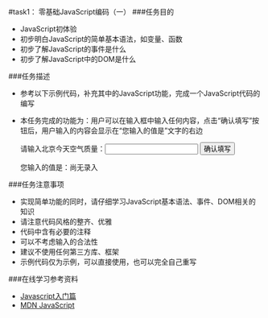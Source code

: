 #task1： 零基础JavaScript编码（一）
###任务目的
*	JavaScript初体验
*   初步明白JavaScript的简单基本语法，如变量、函数
*   初步了解JavaScript的事件是什么
*   初步了解JavaScript中的DOM是什么


###任务描述
  
*   参考以下示例代码，补充其中的JavaScript功能，完成一个JavaScript代码的编写
*   本任务完成的功能为：用户可以在输入框中输入任何内容，点击“确认填写”按钮后，用户输入的内容会显示在“您输入的值是”文字的右边
	<!DOCTYPE html>
	<html>
	  <head>
		<meta charset="utf-8">
		<title>IFE JavaScript Task 01</title>
	  </head>
	<body>

	  <label>请输入北京今天空气质量：<input id="aqi-input" type="text"></label>
	  <button id="button">确认填写</button>

	  <div>您输入的值是：<span id="aqi-display">尚无录入</span></div>

	<script type="text/javascript">

	(function() {
	  /*    
	  在注释下方写下代码
	  给按钮button绑定一个点击事件
	  在事件处理函数中
	  获取aqi-input输入的值，并显示在aqi-display中
	  */

	})();

	</script>
	</body>
	</html>

###任务注意事项

*  实现简单功能的同时，请仔细学习JavaScript基本语法、事件、DOM相关的知识
*  请注意代码风格的整齐、优雅
*  代码中含有必要的注释
*  可以不考虑输入的合法性
*  建议不使用任何第三方库、框架
*  示例代码仅为示例，可以直接使用，也可以完全自己重写


###在线学习参考资料

* [Javascript入门篇](http://www.imooc.com/view/36)
* [MDN JavaScript](https://developer.mozilla.org/zh-CN/docs/Web/JavaScript)

